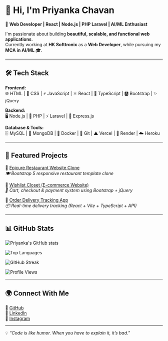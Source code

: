 # 👋 Hi, I'm Priyanka Chavan  

🚀 **Web Developer | React | Node.js | PHP Laravel | AI/ML Enthusiast**  

I'm passionate about building **beautiful, scalable, and functional web applications**.  
Currently working at **HK Softtronix** as a **Web Developer**, while pursuing my **MCA in AI/ML** 🎓.  

---

## 🛠️ Tech Stack  

**Frontend:**  
🌐 HTML | 🎨 CSS | ⚡ JavaScript | ⚛️ React | 🔷 TypeScript | 🅱️ Bootstrap | ✨ jQuery  

**Backend:**  
🖥️ Node.js | 🐘 PHP | ⚡ Laravel | 🚀 Express.js  

**Database & Tools:**  
🗄️ MySQL | 🍃 MongoDB | 🐳 Docker | 🔧 Git | ▲ Vercel | 🔹 Render | ☁️ Heroku  

---

## 📌 Featured Projects  

🔹 [Epicure Restaurant Website Clone](https://your-epicure-clone-link.vercel.app)  
*🍽️ Bootstrap 5 responsive restaurant template clone*  

🔹 [Wishlist Closet (E-commerce Website)](https://your-wishlist-closet-link.vercel.app)  
*🛒 Cart, checkout & payment system using Bootstrap + jQuery*  

🔹 [Order Delivery Tracking App](https://your-order-tracker.netlify.app)  
*📦 Real-time delivery tracking (React + Vite + TypeScript + API)*  

---

## 📊 GitHub Stats  

![Priyanka's GitHub stats](https://github-readme-stats.vercel.app/api?username=priyanka-chavan-pvc&show_icons=true&theme=radical)  

![Top Languages](https://github-readme-stats.vercel.app/api/top-langs/?username=priyanka-chavan-pvc&layout=compact&theme=radical)  

![GitHub Streak](https://streak-stats.demolab.com?user=priyanka-chavan-pvc&theme=radical&hide_border=true)  

![Profile Views](https://komarev.com/ghpvc/?username=priyanka-chavan-pvc&label=Profile%20Views&color=ff69b4&style=flat)  

---

## 🌍 Connect With Me  

🔗 [GitHub](https://github.com/priyanka-chavan-pvc)  
🔗 [LinkedIn](https://www.linkedin.com/in/priyanka-chavan-14)  
🔗 [Instagram](https://instagram.com/http.priya)  

---

💡 *“Code is like humor. When you have to explain it, it’s bad.”*  

